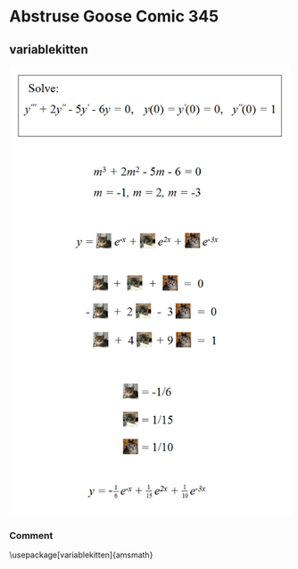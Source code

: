 # Abstruse Goose Comic 345
## variablekitten

![image](comics/soft_kitty_warm_kitty_little_ball_of_fur_zzzz.png)
### Comment
\usepackage[variablekitten]{amsmath}

